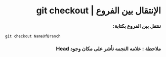 ﻿# <div dir = rtl >  الإنتقال بين الفروع |  git checkout </dir >


### <div dir = rtl > ننتقل بين الفروع  بكتابة:</dir >
```shell
git checkout NameOfBranch
```
### <div dir = rtl > ملاحظة : علامه النجمه تأشر على مكان وجود Head</dir >

